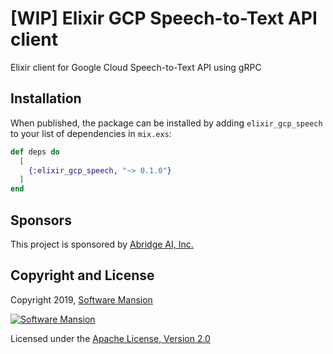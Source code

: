 # [WIP] Elixir GCP Speech-to-Text API client

Elixir client for Google Cloud Speech-to-Text API using gRPC

## Installation

When published, the package can be installed by adding `elixir_gcp_speech` to your list of dependencies in `mix.exs`:

```elixir
def deps do
  [
    {:elixir_gcp_speech, "~> 0.1.0"}
  ]
end
```

## Sponsors

This project is sponsored by [Abridge AI, Inc.](https://abridge.ai)

## Copyright and License

Copyright 2019, [Software Mansion](https://swmansion.com)

[![Software Mansion](https://membraneframework.github.io/static/logo/swm_logo_readme.png)](https://swmansion.com)

Licensed under the [Apache License, Version 2.0](LICENSE)